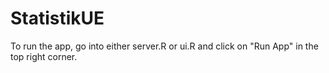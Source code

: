 # StatistikUE

To run the app, go into either server.R or ui.R and click on "Run App" in the top right corner.
